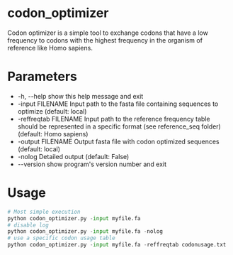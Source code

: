# codon_optimizer
Codon optimizer is a simple tool to exchange codons that have a low frequency to codons with the highest frequency in the organism of reference like Homo sapiens.

# Parameters
*  -h, --help            show this help message and exit
*  -input FILENAME          Input path to the fasta file containing sequences to
                        optimize (default: local)
*  -reffreqtab FILENAME
                        Input path to the reference frequency table should be represented in a specific format (see reference_seq folder) (default:
                        Homo sapiens)
*  -output FILENAME        Output fasta file with codon optimized sequences
                        (default: local)
*  -nolog                Detailed output (default: False)
*  --version             show program's version number and exit

 # Usage
 
 ```python
# Most simple execution
 python codon_optimizer.py -input myfile.fa
# disable log
python codon_optimizer.py -input myfile.fa -nolog
# use a specific codon usage table
python codon_optimizer.py -input myfile.fa -reffreqtab codonusage.txt
  ```

